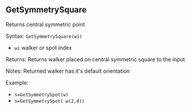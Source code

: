 ## GetSymmetrySquare

Returns central symmetric point

Syntax: `GetSymmetrySquare(wi)`

* `wi` walker or spot index

Returns: Returns walker placed on central symmetric square to the input

Notes: Returned walker has it's default orientation

Example:

* `s=GetSymmetrySpot(w)`
* `s=GetSymmetrySpot( w(2,4))`



